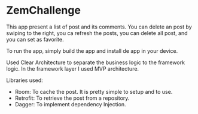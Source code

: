 # ZemChallenge

This app present a list of post and its comments. You can delete an post by swiping to the right, you ca refresh the posts, you can delete all post, and you can set as favorite. 

To run the app, simply build the app and install de app in your device.

Used Clear Architecture to separate the  business logic to the framework logic. In the framework layer I used MVP architecture.

Libraries used:
- Room: To cache the post. It is pretty simple to setup and to use.
- Retrofit: To retrieve the post from a repository.
- Dagger: To implement dependency Injection.
